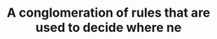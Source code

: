 ---
layout: answer
title: "A conglomeration of rules that are used to decide where ne"
blurb: "This definition is from Amazon Route table — A set of rules, called routes, that are used to determine where network traffic is directed. You can lea"
quid: 221
---